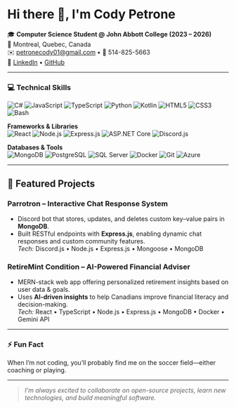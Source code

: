 # Hi there 👋, I'm Cody Petrone

🎓 **Computer Science Student @ John Abbott College (2023 – 2026)**  
📍 Montreal, Quebec, Canada  
✉️ [petronecody01@gmail.com](mailto:petronecody01@gmail.com) • 📱 514-825-5663  
🔗 [LinkedIn](www.linkedin.com/in/codypetrone) • [GitHub](https://github.com/Cody-P-6260059)

---

### 💻 Technical Skills
![C#](https://img.shields.io/badge/C%23-239120?style=for-the-badge&logo=c-sharp&logoColor=white)
![JavaScript](https://img.shields.io/badge/JavaScript-F7DF1E?style=for-the-badge&logo=javascript&logoColor=black)
![TypeScript](https://img.shields.io/badge/TypeScript-3178C6?style=for-the-badge&logo=typescript&logoColor=white)
![Python](https://img.shields.io/badge/Python-3776AB?style=for-the-badge&logo=python&logoColor=white)
![Kotlin](https://img.shields.io/badge/Kotlin-7F52FF?style=for-the-badge&logo=kotlin&logoColor=white)
![HTML5](https://img.shields.io/badge/HTML5-E34F26?style=for-the-badge&logo=html5&logoColor=white)
![CSS3](https://img.shields.io/badge/CSS3-1572B6?style=for-the-badge&logo=css3&logoColor=white)
![Bash](https://img.shields.io/badge/Bash-4EAA25?style=for-the-badge&logo=gnu-bash&logoColor=white)  

**Frameworks & Libraries**  
![React](https://img.shields.io/badge/React-20232A?style=for-the-badge&logo=react&logoColor=61DAFB)
![Node.js](https://img.shields.io/badge/Node.js-339933?style=for-the-badge&logo=node.js&logoColor=white)
![Express.js](https://img.shields.io/badge/Express.js-000000?style=for-the-badge&logo=express&logoColor=white)
![ASP.NET Core](https://img.shields.io/badge/ASP.NET%20Core-512BD4?style=for-the-badge&logo=.net&logoColor=white)
![Discord.js](https://img.shields.io/badge/Discord.js-5865F2?style=for-the-badge&logo=discord&logoColor=white)

**Databases & Tools**  
![MongoDB](https://img.shields.io/badge/MongoDB-4EA94B?style=for-the-badge&logo=mongodb&logoColor=white)
![PostgreSQL](https://img.shields.io/badge/PostgreSQL-316192?style=for-the-badge&logo=postgresql&logoColor=white)
![SQL Server](https://img.shields.io/badge/SQL%20Server-CC2927?style=for-the-badge&logo=microsoft-sql-server&logoColor=white)
![Docker](https://img.shields.io/badge/Docker-2496ED?style=for-the-badge&logo=docker&logoColor=white)
![Git](https://img.shields.io/badge/Git-F05032?style=for-the-badge&logo=git&logoColor=white)
![Azure](https://img.shields.io/badge/Azure-0078D4?style=for-the-badge&logo=microsoft-azure&logoColor=white)

---

## 🚀 Featured Projects
### **Parrotron – Interactive Chat Response System**
- Discord bot that stores, updates, and deletes custom key–value pairs in **MongoDB**.  
- Built RESTful endpoints with **Express.js**, enabling dynamic chat responses and custom community features.  
*Tech:* Discord.js • Node.js • Express.js • Mongoose • MongoDB

### **RetireMint Condition – AI-Powered Financial Adviser**
- MERN-stack web app offering personalized retirement insights based on user data & goals.  
- Uses **AI-driven insights** to help Canadians improve financial literacy and decision-making.  
*Tech:* React • TypeScript • Node.js • Express.js • MongoDB • Docker • Gemini API

---

### ⚡ Fun Fact
When I’m not coding, you’ll probably find me on the soccer field—either coaching or playing.

---
> *I’m always excited to collaborate on open-source projects, learn new technologies, and build meaningful software.*

